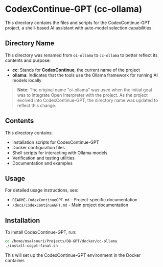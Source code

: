 # CodexContinue-GPT (cc-ollama)

This directory contains the files and scripts for the CodexContinue-GPT project, a shell-based AI assistant with auto-model selection capabilities.

## Directory Name

This directory was renamed from `oi-ollama` to `cc-ollama` to better reflect its contents and purpose:

- **cc**: Stands for **CodexContinue**, the current name of the project
- **ollama**: Indicates that the tools use the Ollama framework for running AI models locally

> **Note**: The original name "oi-ollama" was used when the initial goal was to integrate Open Interpreter with the project. As the project evolved into CodexContinue-GPT, the directory name was updated to reflect this change.

## Contents

This directory contains:

- Installation scripts for CodexContinue-GPT
- Docker configuration files
- Shell scripts for interacting with Ollama models
- Verification and testing utilities
- Documentation and examples

## Usage

For detailed usage instructions, see:
- `README-CodexContinueGPT.md` - Project-specific documentation
- `/docs/CodexContinueGPT.md` - Main project documentation

## Installation

To install CodexContinue-GPT, run:

```bash
cd /home/msalsouri/Projects/DB-GPT/docker/cc-ollama
./install-ccgpt-final.sh
```

This will set up the CodexContinue-GPT environment in the Docker container.
